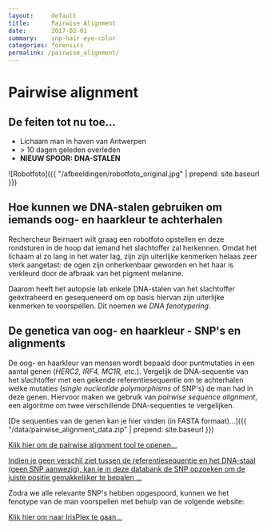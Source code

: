 ```yaml
---
layout:     default
title:      Pairwise Alignment
date:       2017-02-01
summary:    snp-hair-eye-color
categories: forensics
permalink: /pairwise_alignment/
---
```


# Pairwise alignment

## De feiten tot nu toe...

- Lichaam man in haven van Antwerpen
- \> 10 dagen geleden overleden
- **NIEUW SPOOR: DNA-STALEN**

![Robotfoto]({{ "/afbeeldingen/robotfoto_original.jpg" | prepend: site.baseurl }})

## Hoe kunnen we DNA-stalen gebruiken om iemands oog- en haarkleur te achterhalen

Rechercheur Beirnaert wilt graag een robotfoto opstellen en deze rondsturen in de hoop dat iemand het slachtoffer zal herkennen. Omdat het lichaam al zo lang in het water lag, zijn zijn uiterlijke kenmerken helaas zeer sterk aangetast: de ogen zijn onherkenbaar geworden en het haar is verkleurd door de afbraak van het pigment melanine.

Daarom heeft het autopsie lab enkele DNA-stalen van het slachtoffer geëxtraheerd en gesequeneerd om op basis hiervan zijn uiterlijke kenmerken te voorspellen. Dit noemen we *DNA fenotypering*.

## De genetica van oog- en haarkleur - SNP's en alignments

De oog- en haarkleur van mensen wordt bepaald door puntmutaties in een aantal genen (*HERC2, IRF4, MC1R, etc.*). Vergelijk de DNA-sequentie van het slachtoffer met een gekende referentiesequentie om te achterhalen welke mutaties (*single nucleotide polymorphisms* of SNP's) de man had in deze genen. Hiervoor maken we gebruik van *pairwise sequence alignment*, een algoritme om twee verschillende DNA-sequenties te vergelijken.

[De sequenties van de genen kan je hier vinden (in FASTA formaat)...]({{ "/data/pairwise_alignment_data.zip" | prepend: site.baseurl }})

[Klik hier om de pairwise alignment tool te openen...](https://www.ebi.ac.uk/Tools/psa/emboss_needle/nucleotide.html)

[Indien je geen verschil ziet tussen de referentiesequentie en het DNA-staal (geen SNP aanwezig), kan je in deze databank de SNP opzoeken om de juiste positie gemakkelijker te bepalen ...](https://www.ncbi.nlm.nih.gov/snp/)

Zodra we alle relevante SNP's hebben opgespoord, kunnen we het fenotype van de man voorspellen met behulp van de volgende website:

[Klik hier om naar IrisPlex te gaan...](http://hirisplex.erasmusmc.nl/)

<!-- [Klik hier voor de update!]({{"/blast" | prepend: site.baseurl }}) -->
